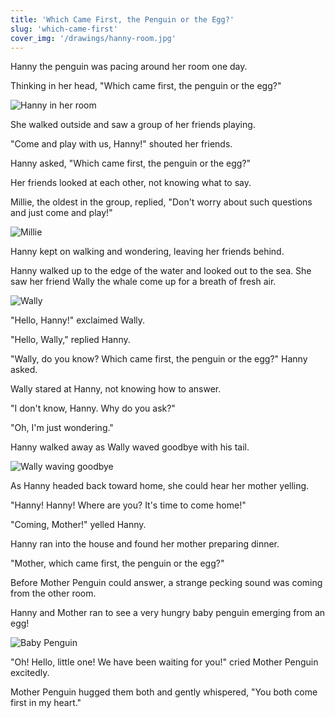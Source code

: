 ```yaml
---
title: 'Which Came First, the Penguin or the Egg?'
slug: 'which-came-first'
cover_img: '/drawings/hanny-room.jpg'
---
```


Hanny the penguin was pacing around her room one day.  

Thinking in her head, "Which came first, the penguin or the egg?"
        
![Hanny in her room](/drawings/hanny-room.jpg)

She walked outside and saw a group of her friends playing.  

"Come and play with us, Hanny!" shouted her friends.

Hanny asked, "Which came first, the penguin or the egg?"

Her friends looked at each other, not knowing what to say.  

Millie, the oldest in the group, replied,
"Don't worry about such questions and just come and play!"

![Millie](/drawings/millie.jpg)

Hanny kept on walking and wondering, leaving her friends behind. 

Hanny walked up to the edge of the water and looked out to the sea.
She saw her friend Wally the whale come up for a breath of fresh air. 

![Wally](/drawings/wally.jpg)

"Hello, Hanny!" exclaimed Wally.

"Hello, Wally," replied Hanny.

"Wally, do you know? Which came first, the penguin or the egg?" Hanny asked.

Wally stared at Hanny, not knowing how to answer.  

"I don't know, Hanny.  Why do you ask?"

"Oh, I'm just wondering."

Hanny walked away as Wally waved goodbye with his tail.

![Wally waving goodbye](/drawings/tail.jpg)

As Hanny headed back toward home, she could hear her mother yelling.

"Hanny! Hanny! Where are you? It's time to come home!"

"Coming, Mother!" yelled Hanny.

Hanny ran into the house and found her mother preparing dinner.

"Mother, which came first, the penguin or the egg?"

Before Mother Penguin could answer, a strange pecking sound was coming from the other room.

Hanny and Mother ran to see a very hungry baby penguin emerging from an egg!

![Baby Penguin](/drawings/baby.jpg)

"Oh! Hello, little one! We have been waiting for you!" cried Mother Penguin excitedly.

Mother Penguin hugged them both and gently whispered, "You both come first in my heart."





